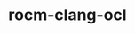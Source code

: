 ---
title: "rocm-clang-ocl"
layout: cache
categories: [package, develop]
meta: {"compilers": ["none"], "num_specs": 8, "num_specs_by_stack": {"root": 8}, "oss": ["ubuntu24.04"], "platforms": ["linux"], "stacks": ["root"], "targets": ["x86_64_v3"], "versions": ["6.1.2"]}
spec_details: [{"compiler": "none", "hash": "apndq44c6xu2dfgie642fg6fwrz5k3q6", "os": "ubuntu24.04", "platform": "linux", "size": "-", "stacks": ["root"], "target": "x86_64_v3", "variants": ["build_system=cmake", "build_type=Release", "generator=make", "~ipo"], "versions": ["6.1.2"]}, {"compiler": "none", "hash": "ba7hxsczj36v2frsxxmri3qpa3q4psnc", "os": "ubuntu24.04", "platform": "linux", "size": "-", "stacks": ["root"], "target": "x86_64_v3", "variants": ["build_system=cmake", "build_type=Release", "generator=make", "~ipo"], "versions": ["6.1.2"]}, {"compiler": "none", "hash": "dpij2npwhmkhkfymcpnukjktuj4pp7yg", "os": "ubuntu24.04", "platform": "linux", "size": "-", "stacks": ["root"], "target": "x86_64_v3", "variants": ["build_system=cmake", "build_type=Release", "generator=make", "~ipo"], "versions": ["6.1.2"]}, {"compiler": "none", "hash": "fc4cqikj7qal7c5rl7re557zk4qc7qkl", "os": "ubuntu24.04", "platform": "linux", "size": "-", "stacks": ["root"], "target": "x86_64_v3", "variants": ["build_system=cmake", "build_type=Release", "generator=make", "~ipo"], "versions": ["6.1.2"]}, {"compiler": "none", "hash": "ll5kleaq26c4f5veidzt7xtguy7fjgly", "os": "ubuntu24.04", "platform": "linux", "size": "-", "stacks": ["root"], "target": "x86_64_v3", "variants": ["build_system=cmake", "build_type=Release", "generator=make", "~ipo"], "versions": ["6.1.2"]}, {"compiler": "none", "hash": "r4emmydkxaheaywudyl2ywivqnxto2e5", "os": "ubuntu24.04", "platform": "linux", "size": "-", "stacks": ["root"], "target": "x86_64_v3", "variants": ["build_system=cmake", "build_type=Release", "generator=make", "~ipo"], "versions": ["6.1.2"]}, {"compiler": "none", "hash": "s5xxiiydsey6muffvixbejuvy2jmevex", "os": "ubuntu24.04", "platform": "linux", "size": "-", "stacks": ["root"], "target": "x86_64_v3", "variants": ["build_system=cmake", "build_type=Release", "generator=make", "~ipo"], "versions": ["6.1.2"]}, {"compiler": "none", "hash": "v6rlmm3ux73cxc56piozj4jlbqagpjga", "os": "ubuntu24.04", "platform": "linux", "size": "-", "stacks": ["root"], "target": "x86_64_v3", "variants": ["build_system=cmake", "build_type=Release", "generator=make", "~ipo"], "versions": ["6.1.2"]}]
---